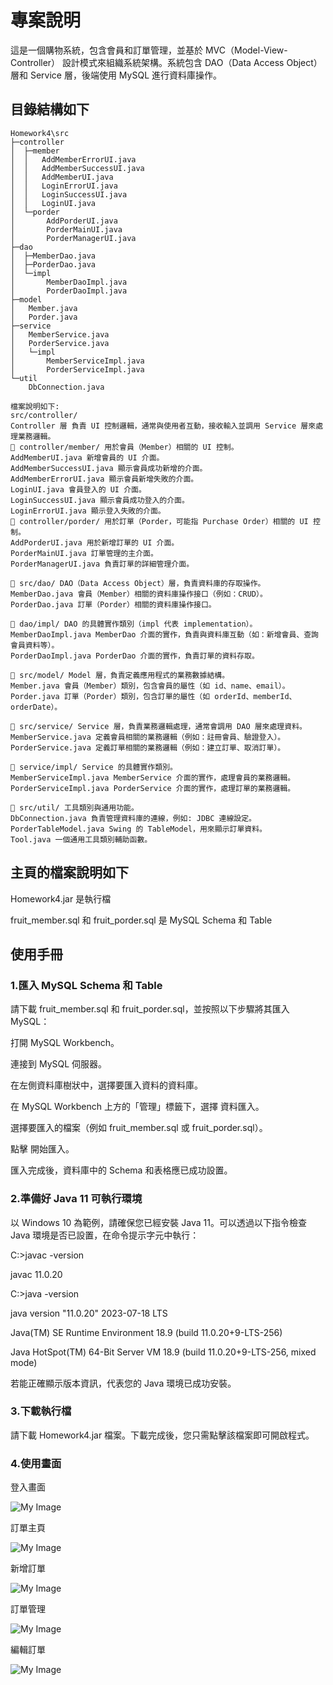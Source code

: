 
# 專案說明
這是一個購物系統，包含會員和訂單管理，並基於 MVC（Model-View-Controller） 設計模式來組織系統架構。系統包含 DAO（Data Access Object） 層和 Service 層，後端使用 MySQL 進行資料庫操作。

## 目錄結構如下
```
Homework4\src
├─controller
│  ├─member
│  │   AddMemberErrorUI.java
│  │   AddMemberSuccessUI.java
│  │   AddMemberUI.java
│  │   LoginErrorUI.java
│  │   LoginSuccessUI.java
│  │   LoginUI.java
│  └─porder
│       AddPorderUI.java
│       PorderMainUI.java
│       PorderManagerUI.java
├─dao
│  ├─MemberDao.java
│  ├─PorderDao.java
│  └─impl
│       MemberDaoImpl.java
│       PorderDaoImpl.java
├─model
│   Member.java
│   Porder.java
├─service
│   MemberService.java
│   PorderService.java
│   └─impl
│       MemberServiceImpl.java
│       PorderServiceImpl.java
└─util
    DbConnection.java

檔案說明如下:
src/controller/
Controller 層 負責 UI 控制邏輯，通常與使用者互動，接收輸入並調用 Service 層來處理業務邏輯。
📁 controller/member/ 用於會員（Member）相關的 UI 控制。
AddMemberUI.java 新增會員的 UI 介面。
AddMemberSuccessUI.java 顯示會員成功新增的介面。
AddMemberErrorUI.java 顯示會員新增失敗的介面。
LoginUI.java 會員登入的 UI 介面。
LoginSuccessUI.java 顯示會員成功登入的介面。
LoginErrorUI.java 顯示登入失敗的介面。
📁 controller/porder/ 用於訂單（Porder，可能指 Purchase Order）相關的 UI 控制。
AddPorderUI.java 用於新增訂單的 UI 介面。
PorderMainUI.java 訂單管理的主介面。
PorderManagerUI.java 負責訂單的詳細管理介面。

📂 src/dao/ DAO（Data Access Object）層，負責資料庫的存取操作。
MemberDao.java 會員（Member）相關的資料庫操作接口（例如：CRUD）。
PorderDao.java 訂單（Porder）相關的資料庫操作接口。

📁 dao/impl/ DAO 的具體實作類別（impl 代表 implementation）。
MemberDaoImpl.java MemberDao 介面的實作，負責與資料庫互動（如：新增會員、查詢會員資料等）。
PorderDaoImpl.java PorderDao 介面的實作，負責訂單的資料存取。

📂 src/model/ Model 層，負責定義應用程式的業務數據結構。
Member.java 會員（Member）類別，包含會員的屬性（如 id、name、email）。
Porder.java 訂單（Porder）類別，包含訂單的屬性（如 orderId、memberId、orderDate）。

📂 src/service/ Service 層，負責業務邏輯處理，通常會調用 DAO 層來處理資料。
MemberService.java 定義會員相關的業務邏輯（例如：註冊會員、驗證登入）。
PorderService.java 定義訂單相關的業務邏輯（例如：建立訂單、取消訂單）。

📁 service/impl/ Service 的具體實作類別。
MemberServiceImpl.java MemberService 介面的實作，處理會員的業務邏輯。
PorderServiceImpl.java PorderService 介面的實作，處理訂單的業務邏輯。

📂 src/util/ 工具類別與通用功能。
DbConnection.java 負責管理資料庫的連線，例如: JDBC 連線設定。
PorderTableModel.java Swing 的 TableModel，用來顯示訂單資料。
Tool.java 一個通用工具類別輔助函數。
```

## 主頁的檔案說明如下

Homework4.jar 是執行檔

fruit_member.sql 和 fruit_porder.sql 是 MySQL Schema 和 Table

## 使用手冊
### 1.匯入 MySQL Schema 和 Table

請下載 fruit_member.sql 和 fruit_porder.sql，並按照以下步驟將其匯入 MySQL：

打開 MySQL Workbench。

連接到 MySQL 伺服器。

在左側資料庫樹狀中，選擇要匯入資料的資料庫。

在 MySQL Workbench 上方的「管理」標籤下，選擇 資料匯入。

選擇要匯入的檔案（例如 fruit_member.sql 或 fruit_porder.sql）。

點擊 開始匯入。

匯入完成後，資料庫中的 Schema 和表格應已成功設置。

### 2.準備好 Java 11 可執行環境

以 Windows 10 為範例，請確保您已經安裝 Java 11。可以透過以下指令檢查 Java 環境是否已設置，在命令提示字元中執行：

C:\>javac -version

javac 11.0.20

C:\>java -version

java version "11.0.20" 2023-07-18 LTS

Java(TM) SE Runtime Environment 18.9 (build 11.0.20+9-LTS-256)

Java HotSpot(TM) 64-Bit Server VM 18.9 (build 11.0.20+9-LTS-256, mixed mode)

若能正確顯示版本資訊，代表您的 Java 環境已成功安裝。

### 3.下載執行檔

請下載 Homework4.jar 檔案。下載完成後，您只需點擊該檔案即可開啟程式。

### 4.使用畫面

登入畫面

![My Image](images/01.jpg)

訂單主頁 

![My Image](images/02.jpg)

新增訂單

![My Image](images/03.jpg)

訂單管理

![My Image](images/04.jpg)

編輯訂單

![My Image](images/05.jpg)



